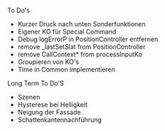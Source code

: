 To Do's
- Kurzer Druck nach unten Sonderfunktionen
- Eigener KO für Special Command
- Debug logErrorP in PositionController entfernen
- remove _lastSetSlat from PositionController
- remove CallContext* from processInputKo
- Groupieren von KO's
- Time in Common implementieren

Long Term To Do'S
- Szenen 
- Hysterese bei Helligkeit
- Neigung der Fassade
- Schattenkantennachführung

